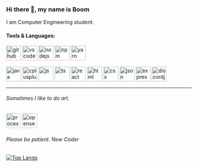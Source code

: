<!-- ![](cat.gif) -->

<!--
**0736b/0736b** is a ✨ _special_ ✨ repository because its `README.md` (this file) appears on your GitHub profile.
![0736b's github stats](https://github-readme-stats.vercel.app/api?username=0736b)
![0736b's github stats](https://github-readme-stats.vercel.app/api?username=0736b)
![](vtec.gif) -->


### Hi there 👋, my name is Boom
I am Computer Engineering student.
#### Tools & Languages: 
[<img src='https://cdn.jsdelivr.net/npm/simple-icons@3.0.1/icons/github.svg' alt='github' height='40'>](https://github.com/0736b/)   [<img src='https://www.vectorlogo.zone/logos/visualstudio_code/visualstudio_code-icon.svg' alt='vscode' height='40'>](https://code.visualstudio.com)  [<img src='https://www.vectorlogo.zone/logos/nodejs/nodejs-icon.svg' alt='nodejs' height='40'>](https://nodejs.org/en/) [<img src='https://www.vectorlogo.zone/logos/npmjs/npmjs-ar21.svg' alt='npm' height='40'>](https://www.npmjs.com)  [<img src='https://www.vectorlogo.zone/logos/yarnpkg/yarnpkg-ar21.svg' alt='yarn' height='40'>](https://yarnpkg.com)

[<img src='https://www.vectorlogo.zone/logos/java/java-icon.svg' alt='java' height='40'>](https://www.java.com/en/)  [<img src='https://seeklogo.com/images/C/c-logo-43CE78FF9C-seeklogo.com.png' alt='cplusplus' height='40'>](https://www.cplusplus.com)  [<img src='https://upload.vectorlogo.zone/logos/javascript/images/239ec8a4-163e-4792-83b6-3f6d96911757.svg' alt='js' height='40'>](https://www.javascript.com)  [<img src='https://www.vectorlogo.zone/logos/typescriptlang/typescriptlang-icon.svg' alt='ts' height='40'>](https://www.typescriptlang.org)  [<img src='https://www.vectorlogo.zone/logos/reactjs/reactjs-icon.svg' alt='react' height='40'>](https://reactjs.org)  [<img src='https://www.vectorlogo.zone/logos/w3_html5/w3_html5-icon.svg' alt='html' height='40'>](https://en.wikipedia.org/wiki/HTML)  [<img src='https://www.vectorlogo.zone/logos/w3_css/w3_css-icon.svg' alt='css' height='40'>](https://en.wikipedia.org/wiki/CSS)  [<img src='https://www.vectorlogo.zone/logos/json/json-icon.svg' alt='json' height='40'>](https://www.json.org/json-en.html)  [<img src='https://www.vectorlogo.zone/logos/expressjs/expressjs-icon.svg' alt='express' height='40'>](https://expressjs.com)  [<img src='https://www.vectorlogo.zone/logos/js_discord/js_discord-icon.svg' alt='discordjs' height='40'>](https://discord.js.org/)<hr>
###### Sometimes I like to do art.
[<img src='https://upload.wikimedia.org/wikipedia/commons/c/cb/Processing_2021_logo.svg' alt='processing4' height='40'>](https://processing.org)  [<img src='https://storage.googleapis.com/opensea-static/Logomark/Logomark-Blue.png' alt='opensea.io' height='40'>](https://opensea.io/collection/generativeworm)  
###### Please be patient. New Coder
[![Top Langs](https://github-readme-stats.vercel.app/api/top-langs/?username=0736b&layout=compact)](https://github.com/anuraghazra/github-readme-stats)

<!-- ![GitHub metrics](https://metrics.lecoq.io/0736b)   -->

<!-- ![Profile views](https://gpvc.arturio.dev/0736b)   -->
